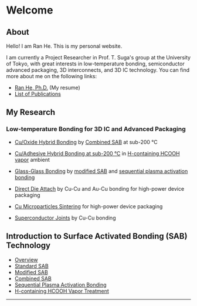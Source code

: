 # Welcome

## About

Hello! I am Ran He. This is my personal website.

I am currently a Project Researcher in Prof. T. Suga's group at the University of Tokyo, with great interests in low-temperature bonding, semiconductor advanced packaging, 3D interconnects, and 3D IC technology. You can find more about me on the following links:

* [Ran He, Ph.D.](/en/heran.md) \(My resume\)
* [List of Publications](en/publications.md)

## My Research

### Low-temperature Bonding for 3D IC and Advanced Packaging

* [Cu/Oxide Hybrid Bonding](en/Cu-oxide-hybrid-bonding.md) by [Combined SAB](/sab/combined-sab.md) at sub-200 °C

* [Cu/Adhesive Hybrid Bonding at sub-200 °C](/en/Cu-adhesive-hybrid-bonding.md) in [H-containing HCOOH vapor](/sab/h-containing-hcooh-vapor.md) ambient

* [Glass-Glass Bonding](/en/glass-glass-bonding.md) by [modified SAB](/sab/modified-sab.md) and [sequential plasma activation bonding](/sab/sequential-plasma-activation-bonding.md)

* [Direct Die Attach](/en/direct-die-attach.md) by Cu-Cu and Au-Cu bonding for high-power device packaging

* [Cu Microparticles Sintering](/en/cu-microparticles-sintering.md) for high-power device packaging

* [Superconductor Joints](/en/superconductor-joints.md) by Cu-Cu bonding

## Introduction to Surface Activated Bonding \(SAB\) Technology

* [Overview](/sab/sab.md)
* [Standard SAB](/sab/standard-sab.md)
* [Modified SAB](/sab/modified-sab.md)
* [Combined SAB](/sab/combined-sab.md)
* [Sequential Plasma Activation Bonding](/sab/sequential-plasma-activation-bonding.md)
* [H-containing HCOOH Vapor Treatment](/sab/h-containing-hcooh-vapor.md)

---



